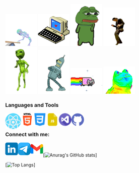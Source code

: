 <div>
    <img width="100px" heigth="100px" src="./assets/1aEY.gif">
    <img width="100px" heigth="100px" src="./assets/3jnj.gif">
    <img width="100px" heigth="100px" src="./assets/3nRK.gif">
    <img width="100px" heigth="100px" src="./assets/5IPv.gif">
    <img width="100px" heigth="100px" src="./assets/5Mys.gif">
    <img width="100px" heigth="100px" src="./assets/6jq.gif">
    <img width="100px" heigth="100px" src="./assets/yC.gif">
    <img width="100px" heigth="100px" src="./assets/VhdJ.gif">
</div>


### Languages and Tools
<div>
    <img align="left" alt="React" width="50px" heigth="40px" src="./assets/logo/react.png">
    <img align="left" alt="HTML5" width="40px" heigth="40px" src="./assets/logo/html-5.png">
    <img align="left" alt="CSS3" width="40px" heigth="40px" src="./assets/logo/css-3.png">
    <img align="left" alt="JavaScript" width="40px" heigth="40px" src="./assets/logo/js-file.png">
    <img align="left" alt="VScode" width="40px" heigth="40px" src="./assets/logo/visual-studio.png">
    <img align="left" alt="VScode" width="40px" heigth="40px" src="./assets/logo/github.png">
</div>
<br />
<br />

### Connect with me:
[<img align="left" alt="Linkedin" width="40px" src="./assets/logo/linkedin.png">][linkedin]
[<img align="left" alt="Telegramm" width="40px" src="./assets/logo/telegram.png">][telegramm]
[<img align="left" alt="Gmail" width="40px" src="./assets/logo/gmail.png">][gmail]

[linkedin]: https://www.linkedin.com/in/denis-matysik/
[telegramm]: https://t.me/qwerty_669
[gmail]: denismatysik@gmail.com



<br/>

[![Anurag's GitHub stats](https://github-readme-stats.vercel.app/api?username=DenisMatysik)]
<br/>

[![Top Langs](https://github-readme-stats.vercel.app/api/top-langs/?username=DenisMatysik&layout=compact)]